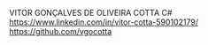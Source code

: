 VITOR GONÇALVES DE OLIVEIRA COTTA
C#
https://www.linkedin.com/in/vitor-cotta-590102179/
https://github.com/vgocotta